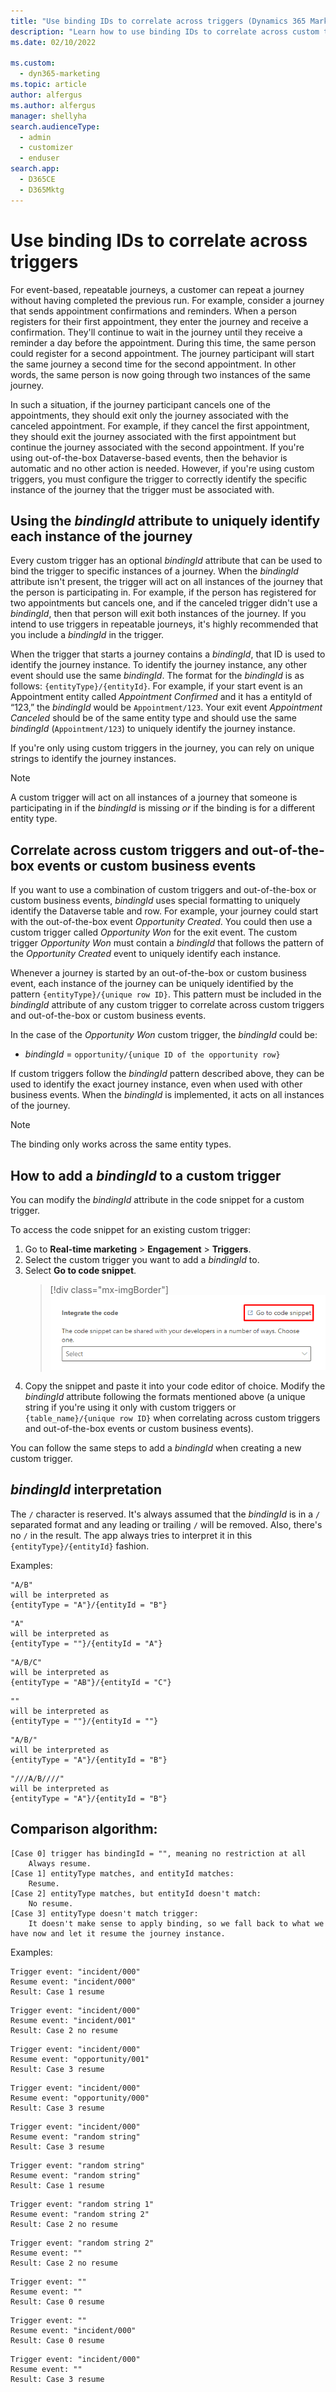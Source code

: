 ```yaml
---
title: "Use binding IDs to correlate across triggers (Dynamics 365 Marketing) | Microsoft Docs"
description: "Learn how to use binding IDs to correlate across custom triggers in Dynamics 365 Marketing."
ms.date: 02/10/2022

ms.custom: 
  - dyn365-marketing
ms.topic: article
author: alfergus
ms.author: alfergus
manager: shellyha
search.audienceType: 
  - admin
  - customizer
  - enduser
search.app: 
  - D365CE
  - D365Mktg
---
```


# Use binding IDs to correlate across triggers

For event-based, repeatable journeys, a customer can repeat a journey without having completed the previous run. For example, consider a journey that sends appointment confirmations and reminders. When a person registers for their first appointment, they enter the journey and receive a confirmation. They'll continue to wait in the journey until they receive a reminder a day before the appointment. During this time, the same person could register for a second appointment. The journey participant will start the same journey a second time for the second appointment. In other words, the same person is now going through two instances of the same journey.

In such a situation, if the journey participant cancels one of the appointments, they should exit only the journey associated with the canceled appointment. For example, if they cancel the first appointment, they should exit the journey associated with the first appointment but continue the journey associated with the second appointment. If you're using out-of-the-box Dataverse-based events, then the behavior is automatic and no other action is needed. However, if you're using custom triggers, you must configure the trigger to correctly identify the specific instance of the journey that the trigger must be associated with.

## Using the *bindingId* attribute to uniquely identify each instance of the journey

Every custom trigger has an optional *bindingId* attribute that can be used to bind the trigger to specific instances of a journey. When the *bindingId* attribute isn't present, the trigger will act on all instances of the journey that the person is participating in. For example, if the person has registered for two appointments but cancels one, and if the canceled trigger didn't use a *bindingId*, then that person will exit both instances of the journey. If you intend to use triggers in repeatable journeys, it's highly recommended that you include a *bindingId* in the trigger.

When the trigger that starts a journey contains a *bindingId*, that ID is used to identify the journey instance. To identify the journey instance, any other event should use the same *bindingId*. The format for the *bindingId* is as follows: ``{entityType}/{entityId}``. For example, if your start event is an Appointment entity called *Appointment Confirmed* and it has a entityId of “123,” the *bindingId* would be ``Appointment/123``. Your exit event *Appointment Canceled* should be of the same entity type and should use the same *bindingId* (``Appointment/123``) to uniquely identify the journey instance.

If you're only using custom triggers in the journey, you can rely on unique strings to identify the journey instances.

> [!NOTE]
> A custom trigger will act on all instances of a journey that someone is participating in if the *bindingId* is missing *or* if the binding is for a different entity type.

## Correlate across custom triggers and out-of-the-box events or custom business events

If you want to use a combination of custom triggers and out-of-the-box or custom business events, *bindingId* uses special formatting to uniquely identify the Dataverse table and row. For example, your journey could start with the out-of-the-box event *Opportunity Created*. You could then use a custom trigger called *Opportunity Won* for the exit event. The custom trigger *Opportunity Won* must contain a *bindingId* that follows the pattern of the *Opportunity Created* event to uniquely identify each instance.

Whenever a journey is started by an out-of-the-box or custom business event, each instance of the journey can be uniquely identified by the pattern ``{entityType}/{unique row ID}``. This pattern must be included in the *bindingId* attribute of any custom trigger to correlate across custom triggers and out-of-the-box or custom business events.

In the case of the *Opportunity Won* custom trigger, the *bindingId* could be:

- *bindingId* = ``opportunity/{unique ID of the opportunity row}``

If custom triggers follow the *bindingId* pattern described above, they can be used to identify the exact journey instance, even when used with other business events. When the *bindingId* is implemented, it acts on all instances of the journey.

> [!NOTE]
> The binding only works across the same entity types.

## How to add a *bindingId* to a custom trigger

You can modify the *bindingId* attribute in the code snippet for a custom trigger.

To access the code snippet for an existing custom trigger:

1. Go to **Real-time marketing** > **Engagement** > **Triggers**.
1. Select the custom trigger you want to add a *bindingId* to.
1. Select **Go to code snippet**.
    > [!div class="mx-imgBorder"]
    > ![Go to code snippet screenshot.](media/real-time-marketing-correlate-triggers-snippet.png "Go to code snippet screenshot")
1. Copy the snippet and paste it into your code editor of choice. Modify the *bindingId* attribute following the formats mentioned above (a unique string if you're using it only with custom triggers or ``{table_name}/{unique row ID}`` when correlating across custom triggers and out-of-the-box events or custom business events).

You can follow the same steps to add a *bindingId* when creating a new custom trigger.

## *bindingId* interpretation
The `/` character is reserved. It's always assumed that the *bindingId* is in a `/` separated format and any leading or trailing `/` will be removed. Also, there's no `/` in the result. The app always tries to interpret it in this ``{entityType}/{entityId}`` fashion.

Examples:
```
"A/B"
will be interpreted as 
{entityType = "A"}/{entityId = "B"}
```
```
"A"
will be interpreted as 
{entityType = ""}/{entityId = "A"}
```
```
"A/B/C" 
will be interpreted as 
{entityType = "AB"}/{entityId = "C"}
```
```
""
will be interpreted as 
{entityType = ""}/{entityId = ""}
```
```
"A/B/"
will be interpreted as 
{entityType = "A"}/{entityId = "B"}
```
```
"///A/B////"
will be interpreted as 
{entityType = "A"}/{entityId = "B"}
```

## Comparison algorithm:
```
[Case 0] trigger has bindingId = "", meaning no restriction at all
    Always resume.
[Case 1] entityType matches, and entityId matches:
    Resume.
[Case 2] entityType matches, but entityId doesn't match:
    No resume.
[Case 3] entityType doesn't match trigger:
    It doesn't make sense to apply binding, so we fall back to what we have now and let it resume the journey instance. 
```
Examples: 
```
Trigger event: "incident/000"
Resume event: "incident/000"
Result: Case 1 resume
```
```
Trigger event: "incident/000"
Resume event: "incident/001"
Result: Case 2 no resume
```
```
Trigger event: "incident/000"
Resume event: "opportunity/001"
Result: Case 3 resume
```
```
Trigger event: "incident/000"
Resume event: "opportunity/000"
Result: Case 3 resume
```
```
Trigger event: "incident/000"
Resume event: "random string"
Result: Case 3 resume
```
```
Trigger event: "random string"
Resume event: "random string"
Result: Case 1 resume
```
```
Trigger event: "random string 1"
Resume event: "random string 2"
Result: Case 2 no resume
```
```
Trigger event: "random string 2"
Resume event: ""
Result: Case 2 no resume
```
```
Trigger event: ""
Resume event: ""
Result: Case 0 resume
```
```
Trigger event: ""
Resume event: "incident/000"
Result: Case 0 resume
```
```
Trigger event: "incident/000"
Resume event: ""
Result: Case 3 resume
```
